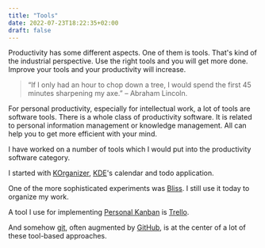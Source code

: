 ```yaml
---
title: "Tools"
date: 2022-07-23T18:22:35+02:00
draft: false
---
```


Productivity has some different aspects. One of them is tools. That's kind of the industrial perspective. Use the right tools and you will get more done. Improve your tools and your productivity will increase.

> “If I only had an hour to chop down a tree, I would spend the first 45 minutes sharpening my axe.” – Abraham Lincoln.

For personal productivity, especially for intellectual work, a lot of tools are software tools. There is a whole class of productivity software. It is related to personal information management or knowledge management. All can help you to get more efficient with your mind.

I have worked on a number of tools which I would put into the productivity software category.

I started with [KOrganizer](https://apps.kde.org/korganizer/), [KDE](https://kde.org)'s calendar and todo application.

One of the more sophisticated experiments was [Bliss](https://github.com/cornelius/bliss). I still use it today to organize my work.

A tool I use for implementing [Personal Kanban](https://www.personalkanban.com/) is [Trello](https://trello.com).

And somehow [git](https://git-scm.com/), often augmented by [GitHub](https://github.com), is at the center of a lot of these tool-based approaches.
